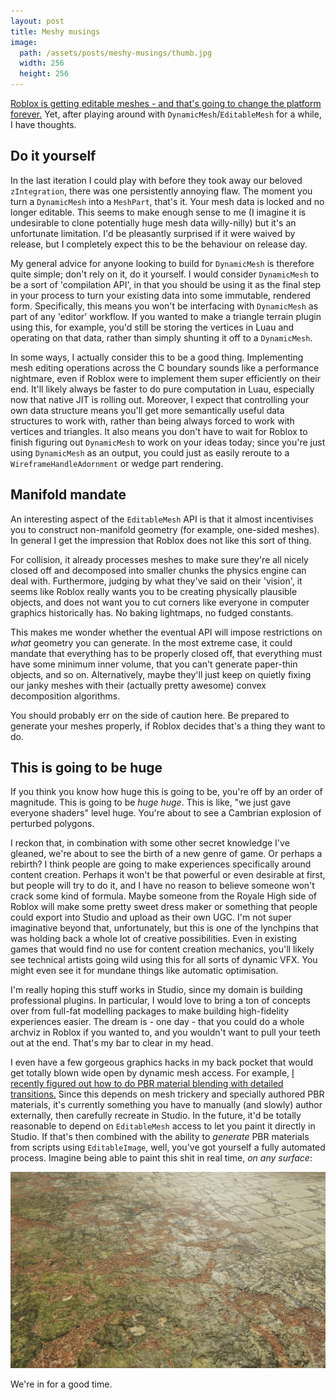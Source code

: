 ```yaml
---
layout: post
title: Meshy musings
image:
  path: /assets/posts/meshy-musings/thumb.jpg
  width: 256
  height: 256
---
```

[Roblox is getting editable meshes - and that's going to change the platform forever.](https://x.com/dub_dino/status/1670265140795809794) Yet, after playing around with `DynamicMesh`/`EditableMesh` for a while, I have thoughts.

## Do it yourself

In the last iteration I could play with before they took away our beloved `zIntegration`, there was one persistently annoying flaw. The moment you turn a `DynamicMesh` into a `MeshPart`, that's it. Your mesh data is locked and no longer editable. This seems to make enough sense to me (I imagine it is undesirable to clone potentially huge mesh data willy-nilly) but it's an unfortunate limitation. I'd be pleasantly surprised if it were waived by release, but I completely expect this to be the behaviour on release day.

My general advice for anyone looking to build for `DynamicMesh` is therefore quite simple; don't rely on it, do it yourself. I would consider `DynamicMesh` to be a sort of 'compilation API', in that you should be using it as the final step in your process to turn your existing data into some immutable, rendered form. Specifically, this means you won't be interfacing with `DynamicMesh` as part of any 'editor' workflow. If you wanted to make a triangle terrain plugin using this, for example, you'd still be storing the vertices in Luau and operating on that data, rather than simply shunting it off to a `DynamicMesh`.

In some ways, I actually consider this to be a good thing. Implementing mesh editing operations across the C boundary sounds like a performance nightmare, even if Roblox were to implement them super efficiently on their end. It'll likely always be faster to do pure computation in Luau, especially now that native JIT is rolling out. Moreover, I expect that controlling your own data structure means you'll get more semantically useful data structures to work with, rather than being always forced to work with vertices and triangles. It also means you don't have to wait for Roblox to finish figuring out `DynamicMesh` to work on your ideas today; since you're just using `DynamicMesh` as an output, you could just as easily reroute to a `WireframeHandleAdornment` or wedge part rendering.

## Manifold mandate

An interesting aspect of the `EditableMesh` API is that it almost incentivises you to construct non-manifold geometry (for example, one-sided meshes). In general I get the impression that Roblox does not like this sort of thing.

For collision, it already processes meshes to make sure they're all nicely closed off and decomposed into smaller chunks the physics engine can deal with. Furthermore, judging by what they've said on their 'vision', it seems like Roblox really wants you to be creating physically plausible objects, and does not want you to cut corners like everyone in computer graphics historically has. No baking lightmaps, no fudged constants.

This makes me wonder whether the eventual API will impose restrictions on *what* geometry you can generate. In the most extreme case, it could mandate that everything has to be properly closed off, that everything must have some minimum inner volume, that you can't generate paper-thin objects, and so on. Alternatively, maybe they'll just keep on quietly fixing our janky meshes with their (actually pretty awesome) convex decomposition algorithms.

You should probably err on the side of caution here. Be prepared to generate your meshes properly, if Roblox decides that's a thing they want to do.

## This is going to be huge

If you think you know how huge this is going to be, you're off by an order of magnitude. This is going to be *huge huge*. This is like, "we just gave everyone shaders" level huge. You're about to see a Cambrian explosion of perturbed polygons.

I reckon that, in combination with some other secret knowledge I've gleaned, we're about to see the birth of a new genre of game. Or perhaps a rebirth? I think people are going to make experiences specifically around content creation. Perhaps it won't be that powerful or even desirable at first, but people will try to do it, and I have no reason to believe someone won't crack some kind of formula. Maybe someone from the Royale High side of Roblox will make some pretty sweet dress maker or something that people could export into Studio and upload as their own UGC. I'm not super imaginative beyond that, unfortunately, but this is one of the lynchpins that was holding back a whole lot of creative possibilities. Even in existing games that would find no use for content creation mechanics, you'll likely see technical artists going wild using this for all sorts of dynamic VFX. You might even see it for mundane things like automatic optimisation.

I'm really hoping this stuff works in Studio, since my domain is building professional plugins. In particular, I would love to bring a ton of concepts over from full-fat modelling packages to make building high-fidelity experiences easier. The dream is - one day - that you could do a whole archviz in Roblox if you wanted to, and you wouldn't want to pull your teeth out at the end. That's my bar to clear in my head. 

I even have a few gorgeous graphics hacks in my back pocket that would get totally blown wide open by dynamic mesh access. For example, [I recently figured out how to do PBR material blending with detailed transitions.](https://tech.lgbt/@Elttob/111442849268632937)  Since this depends on mesh trickery and specially authored PBR materials, it's currently something you have to manually (and slowly) author externally, then carefully recreate in Studio. In the future, it'd be totally reasonable to depend on `EditableMesh` access to let you paint it directly in Studio. If that's then combined with the ability to *generate* PBR materials from scripts using `EditableImage`, well, you've got yourself a fully automated process. Imagine being able to paint this shit in real time, *on any surface*:

![Cobblestones blending naturally into forest ground.](/assets/posts/meshy-musings/pretty-transitions.jpg)

We're in for a good time.
